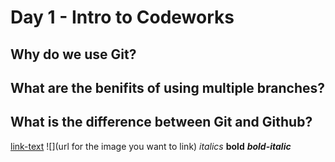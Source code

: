 # Day 1 - Intro to Codeworks 

## Why do we use Git?

## What are the benifits of using multiple branches? 

## What is the difference between Git and Github?


<!-- this is a comment -->
[link-text](https://google.com)
![](url for the image you want to link)
*italics*
**bold**
***bold-italic***